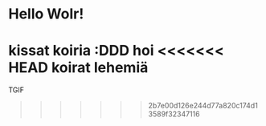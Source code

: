 # Hello Wolr!

kissat koiria :DDD
hoi
<<<<<<< HEAD
koirat lehemiä
=======

TGIF
>>>>>>> 2b7e00d126e244d77a820c174d13589f32347116

